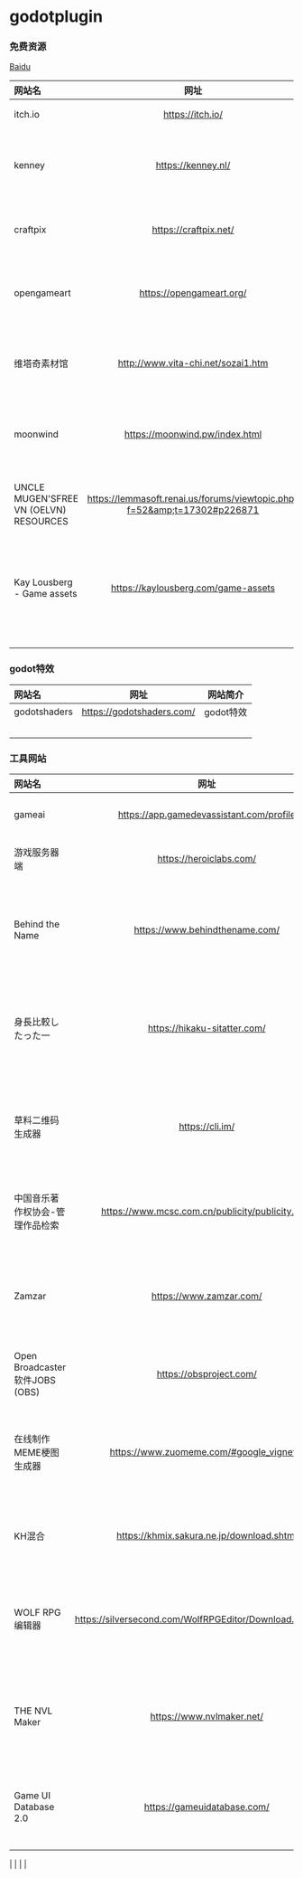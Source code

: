 # godotplugin
### 免费资源


[Baidu][1] 

[1]: https://www.baidu.com "百度一下"

| 网站名 | 网址 | 网站简介 |
| :--- | :---: | :---: |
| itch.io | https://itch.io/ | 独立游戏和素材网站 |
| kenney | https://kenney.nl/ | 开发者KenneyNL的个人网站。提供免费游戏资产素材下载 |
| craftpix | https://craftpix.net/ | 以2D游戏资产为主,内含收费资源与免费资源 |
| opengameart | https://opengameart.org/ | 开源游戏素材网站，使用该站点的素材前建议先阅读FAQ |
| 维塔奇素材馆 | http://www.vita-chi.net/sozai1.htm | 提供恐怖悬疑游戏风格的素材。使用前请务必阅读页面说明 |
| moonwind | https://moonwind.pw/index.html | 提供美术素材与音频素材下载使用前请务必阅读页面说明 |
| UNCLE MUGEN'SFREE VN (OELVN) RESOURCES | https://lemmasoft.renai.us/forums/viewtopic.php?f=52&amp;t=17302#p226871 | 由mugenjohncel发布于lemma论坛上分享的免费资源帖 |
| Kay Lousberg - Game assets | https://kaylousberg.com/game-assets | 创作者Kay Lousberg的个人网站，内含可商用的RPG与射击类等类型的游戏资产下载使用 |
|  |  |  |
|  |  |  |
|  |  |  |

### godot特效
| 网站名 | 网址 | 网站简介 |
| :--- | :---: | :---: |
| godotshaders | https://godotshaders.com/ | godot特效 |
|  |  |  |
|  |  |  |
|  |  |  |
|  |  |  |
|  |  |  |

### 工具网站
| 网站名 | 网址 | 网站简介 |
| :--- | :---: | :---: |
| gameai | https://app.gamedevassistant.com/profile | godot的ai编程工具 |
| 游戏服务器端 | https://heroiclabs.com/ | 用golang语言构建服务器端 |
| Behind the Name | https://www.behindthename.com/ | 一个收集姓名与背后词源来历的网站，方便设定与起名 |
| 身長比較したった一 | https://hikaku-sitatter.com/ | 输入身高数据进行直观对比的网站,便于美术绘制人物时使用 |
| 草料二维码生成器 | https://cli.im/ | 生成二维码的网站,可以将社媒链接二维码化方便玩家扫描 |
| 中国音乐著作权协会-管理作品检索 | https://www.mcsc.com.cn/publicity/publicity.html | 可以检索协会内登记的音乐著作版权所属方 |
| Zamzar | https://www.zamzar.com/ | 在线文件转换格式网站 可转换文档、图片、音频、视频等 |
| Open Broadcaster 软件JOBS (OBS) | https://obsproject.com/ | 著名开源直播软件，也可录屏 |
| 在线制作MEME梗图生成器 | https://www.zuomeme.com/#google_vignette | 在线制作MEME与梗图，使用时请注意原素材的版权问题 |
| KH混合 | https://khmix.sakura.ne.jp/download.shtml | 古早GalGame画风纸娃娃软件下载 |
| WOLF RPG编辑器 | https://silversecond.com/WolfRPGEditor/Download.shtml#tool | 笔者不知道如何描述,但画风大家一定很熟悉，请自行看原站吧 |
| THE NVL Maker | https://www.nvlmaker.net/ | 引擎THE NVL Maker的官方网站,也提供相关素材索引 |
| Game UI Database 2.0 | https://gameuidatabase.com/ | 收录大量发行游戏UI的数据库建议仅作为设计参考使用 |

|  |  |  |
